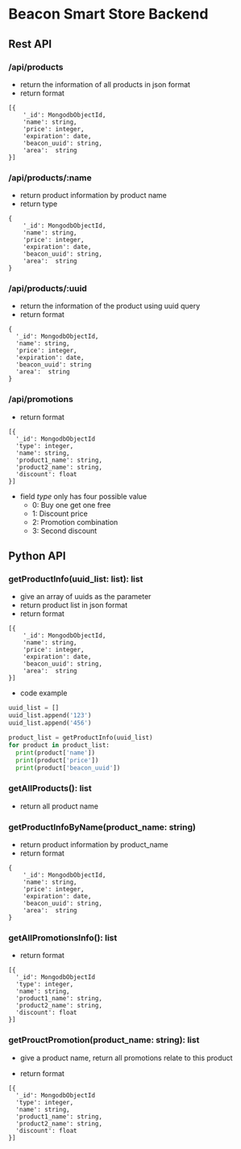 # Beacon Smart Store Backend

## Rest API
### /api/products
- return the information of all products in json format
- return format
```
[{
    '_id': MongodbObjectId,
    'name': string,
    'price': integer,
    'expiration': date,
    'beacon_uuid': string,
    'area':  string
}]
```

### /api/products/:name
- return product information by product name
- return type
```
{
    '_id': MongodbObjectId,
    'name': string,
    'price': integer,
    'expiration': date,
    'beacon_uuid': string,
    'area':  string
}
```

### /api/products/:uuid
- return the information of the product using uuid query
- return format
```
{
  '_id': MongodbObjectId,
  'name': string,
  'price': integer,
  'expiration': date,
  'beacon_uuid': string
  'area':  string
}
```

### /api/promotions
- return format
```
[{
  '_id': MongodbObjectId
  'type': integer,
  'name': string,
  'product1_name': string,
  'product2_name': string,
  'discount': float
}]
```
- field *type* only has four possible value
  - 0:  Buy one get one free
  - 1:  Discount price
  - 2:  Promotion combination
  - 3:  Second discount


## Python API
### getProductInfo(uuid_list: list): list
- give an array of uuids as the parameter
- return product list in json format
- return format
```
[{
    '_id': MongodbObjectId,
    'name': string,
    'price': integer,
    'expiration': date,
    'beacon_uuid': string,
    'area':  string
}]
```
- code example
```python
uuid_list = []
uuid_list.append('123')
uuid_list.append('456')

product_list = getProductInfo(uuid_list)
for product in product_list:
  print(product['name'])
  print(product['price'])
  print(product['beacon_uuid'])
```

### getAllProducts(): list
- return all product name

### getProductInfoByName(product_name: string)
- return product information by product_name
- return format
```
{
    '_id': MongodbObjectId,
    'name': string,
    'price': integer,
    'expiration': date,
    'beacon_uuid': string,
    'area':  string
}
```

### getAllPromotionsInfo(): list
- return format
```
[{
  '_id': MongodbObjectId
  'type': integer,
  'name': string,
  'product1_name': string,
  'product2_name': string,
  'discount': float
}]
```

### getProuctPromotion(product_name: string): list
- give a product name, return all promotions relate to this product

- return format
```
[{
  '_id': MongodbObjectId
  'type': integer,
  'name': string,
  'product1_name': string,
  'product2_name': string,
  'discount': float
}]
```
